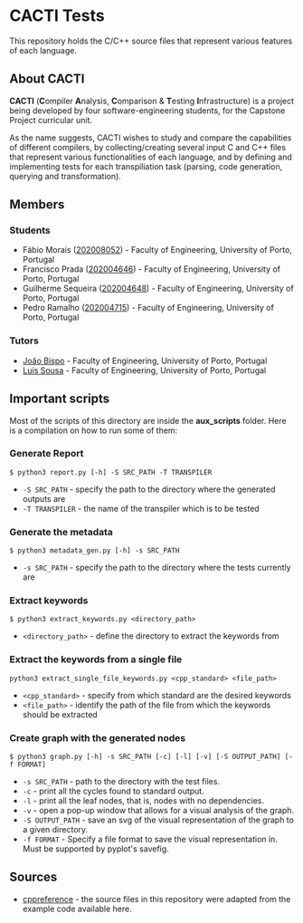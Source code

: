 # CACTI Tests

This repository holds the C/C++ source files that represent various features of each language.

## About CACTI 

**CACTI** (**C**ompiler **A**nalysis, **C**omparison & **T**esting **I**nfrastructure) is a project being developed by four software-engineering students, for the Capstone Project curricular unit.

As the name suggests, CACTI wishes to study and compare the capabilities of different compilers, by collecting/creating several input C and C++ files that represent various functionalities of each language, and by defining and implementing tests for each transpiliation task (parsing, code generation, querying and transformation).

## Members

### Students 
- Fábio Morais (<a href="https://sigarra.up.pt/feup/pt/fest_geral.cursos_list?pv_num_unico=202008052">202008052</a>) - Faculty of Engineering, University of Porto, Portugal
- Francisco Prada (<a href="https://sigarra.up.pt/feup/pt/fest_geral.cursos_list?pv_num_unico=202004646">202004646</a>) - Faculty of Engineering, University of Porto, Portugal
- Guilherme Sequeira (<a href="https://sigarra.up.pt/feup/pt/fest_geral.cursos_list?pv_num_unico=202004648">202004648</a>) - Faculty of Engineering, University of Porto, Portugal
- Pedro Ramalho (<a href="https://sigarra.up.pt/feup/pt/fest_geral.cursos_list?pv_num_unico=202004715">202004715</a>) - Faculty of Engineering, University of Porto, Portugal

### Tutors

- <a href="https://sigarra.up.pt/feup/pt/func_geral.formview?p_codigo=519965">João Bispo</a> - Faculty of Engineering, University of Porto, Portugal
- <a href="https://sigarra.up.pt/feup/pt/func_geral.formview?p_codigo=662695">Luís Sousa</a> - Faculty of Engineering, University of Porto, Portugal

## Important scripts

Most of the scripts of this directory are inside the **aux_scripts** folder. Here is a compilation on how to run some of them:

### Generate Report
```
$ python3 report.py [-h] -S SRC_PATH -T TRANSPILER
```

- `-S SRC_PATH` - specify the path to the directory where the generated outputs are
- `-T TRANSPILER` - the name of the transpiler which is to be tested

### Generate the metadata

```
$ python3 metadata_gen.py [-h] -s SRC_PATH
```
- `-s SRC_PATH` -  specify the path to the directory where the tests currently are

### Extract keywords

```
$ python3 extract_keywords.py <directory_path>
```
- `<directory_path>` - define the directory to extract the keywords from

### Extract the keywords from a single file

```
python3 extract_single_file_keywords.py <cpp_standard> <file_path>
```
- `<cpp_standard>` -  specify from which standard are the desired keywords
- `<file_path>` - identify the path of the file from which the keywords should be extracted

### Create graph with the generated nodes

```
$ python3 graph.py [-h] -s SRC_PATH [-c] [-l] [-v] [-S OUTPUT_PATH] [-f FORMAT]
```
- `-s SRC_PATH` - path to the directory with the test files.
- `-c` - print all the cycles found to standard output.
- `-l` - print all the leaf nodes, that is, nodes with no dependencies.
- `-v` - open a pop-up window that allows for a visual analysis of the graph.
- `-S OUTPUT_PATH` - save an svg of the visual representation of the graph to a given directory.
- `-f FORMAT` - Specify a file format to save the visual representation in. Must be supported by pyplot's savefig. 

## Sources

- [cppreference](https://en.cppreference.com) - 
the source files in this repository were adapted from the example code available here.